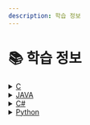 ```yaml
---
description: 학습 정보
---
```


# 📚 학습 정보



<details>

<summary><a href="c/">C</a></summary>

[가계부 시스템](c/household.md)

</details>

<details>

<summary><a href="java/">JAVA</a></summary>



</details>

<details>

<summary><a href="c-1/">C#</a></summary>

[대구 맛집 정보 시스템](c-1/undefined.md)

</details>

<details>

<summary><a href="ptyhon/">Python</a></summary>

[공공데이터 활용하여 날씨 정보 받아오기](ptyhon/forecast1.md)

[NEXON OPEN API 이용하기](ptyhon/nexon-open-api.md)

[기상에 따른 코디 추천 시스템](ptyhon/forecast.md)

</details>
